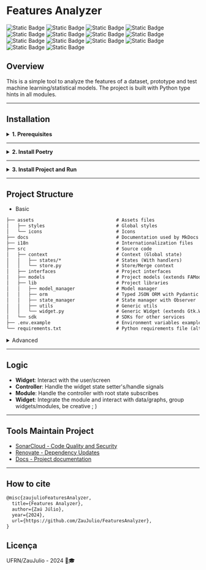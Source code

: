 # Features Analyzer

![Static Badge](https://img.shields.io/badge/python-3.12-%233776AB?logo=Python&logoColor=white)
![Static Badge](https://img.shields.io/badge/pyenv-%2323478B?logo=python&logoColor=white)
![Static Badge](https://img.shields.io/badge/poetry-%236C5CE7?logo=poetry&logoColor=white)
![Static Badge](https://img.shields.io/badge/pandas-%23150458?logo=pandas&logoColor=white)
![Static Badge](https://img.shields.io/badge/numpy-%23013243?logo=numpy&logoColor=white)
![Static Badge](https://img.shields.io/badge/gtk-%2300D084?logo=gtk&logoColor=white)
![Static Badge](https://img.shields.io/badge/matplotlib-%23D62728?logo=python&logoColor=white)
![Static Badge](https://img.shields.io/badge/seaborn-%230098A4?logo=python&logoColor=white)
![Static Badge](https://img.shields.io/badge/pydantic-%231D3557?logo=pydantic&logoColor=white)
![Static Badge](https://img.shields.io/badge/i18n-%234CAF50?logo=googletranslate&logoColor=white)
![Static Badge](https://img.shields.io/badge/docker-%232496ED?logo=docker&logoColor=white)
![Static Badge](https://img.shields.io/badge/mkdocs-%23488CE8?logo=materialformkdocs&logoColor=white)
![Static Badge](https://img.shields.io/badge/pre--commit-enabled-%231F2E3A?logo=pre-commit&logoColor=white)
![Static Badge](https://img.shields.io/badge/renovate-enabled-%2300BBDE?logo=renovatebot&logoColor=white)

## Overview

This is a simple tool to analyze the features of a dataset, prototype and test machine learning/statistical models.
The project is built with Python type hints in all modules.

---

## Installation

<details>
<summary><strong>1. Prerequisites</strong></summary>

- **Python 3.12+**: Make sure you have Python 3.12 (or venv ;) ) or more recent installed on your system.
- **WSL (para Windows)**: Windows users should install the [Windows Subsystem for Linux (WSL)](https://learn.microsoft.com/pt-br/windows/wsl/install) to use Poetry.

</details>

---

<details>
<summary><strong>2. Install Poetry</strong></summary>

Poetry is used to manage dependencies and build the project. Follow the [link](https://python-poetry.org/docs/#installing-with-pipx) to install it or continue with to install with pyenv and pip.
</details>

---

<details>
<summary><strong>3. Install Project and Run</strong></summary>

### **With Poetry**

1. Clone the repository:

   ```bash
   git clone <repository-url>
   cd <repository-folder>
   ```

2. Install the dependencies:

   ```bash
   poetry install
   ```

#### **With pyenv e pip**

1. Install Pyenv:

   ```bash
   curl https://pyenv.run | bash
   ```

2. Install and configure the Python version:

   ```bash
   pyenv install 3.12.0
   pyenv local 3.12.0
   ```

3. Install the facilities using the `requirements.txt`:

   ```bash
   pip install -r requirements.txt
   ```

#### **Docker**

1. The option to run via Docker is in its early stages and is a work in progress

   ```sh
   # If you are using X11, remember to allow the connection
   xhost +local:docker

   docker buildx build -t fa .

   # If u must use the local files, remember to map to volume
   docker run --rm -e DISPLAY=$DISPLAY -v /tmp/.X11-unix:/tmp/.X11-unix --name fa fa
   ```

</details>

---

## Project Structure

- Basic

```txt
├── assets                              # Assets files
│   ├── styles                          # Global styles
│   └── icons                           # Icons
├── docs                                # Documentation used by MkDocs
├── i18n                                # Internationalization files
├── src                                 # Source code
│   ├── context                         # Context (Global state)
│   │   ├── states/*                    # States (With handlers)
│   │   └── store.py                    # Store/Merge context
│   ├── interfaces                      # Project interfaces
│   ├── models                          # Project models (extends FAModel)
│   ├── lib                             # Project libraries
│   │   ├── model_manager               # Model manager
│   │   ├── orm                         # Typed JSON ORM with Pydantic and tinydb
│   │   ├── state_manager               # State manager with Observer
│   │   ├── utils                       # Generic utils
│   │   └── widget.py                   # Generic Widget (extends Gtk.Widget)
│   └── sdk                             # SDKs for other services
├── .env.example                        # Environment variables example
└── requirements.txt                    # Python requirements file (alternative to poetry)
```

<details>
<summary>Advanced</summary>

```txt
├── assets                              # Assets files
│   ├── styles                          # Global styles
│   └── icons                           # Icons
├── docs                                # Documentation used by MkDocs
├── i18n                                # Internationalization files
├── src                                 # Source code
│   ├── context                         # Context (Global state)
│   │   ├── states/*                    # States (With handlers)
│   │   └── store.py                    # Store/Merge context
│   ├── interfaces                      # Project interfaces
│   ├── models/*                          # Project models (extends FAModel)
│   │   ├── application.py              # Global app interface
│   │   ├── controller.py               # Generic (handler and connect signals)
│   │   ├── module.py                   # Generic (handler root state signals)
│   │   ├── state.py                    # Generic State
│   │   └── widget.py                   # Generic Widget (extends Gtk.Widget)
│   ├── lib                             # Project libraries
│   │   ├── model_manager               # Model manager
│   │   ├── orm                         # Typed JSON ORM with Pydantic and tinydb
│   │   ├── state_manager               # State manager with Observer
│   │   ├── utils                       # Generic utils
│   │   │   ├── bin_.py                 # Binary models access
│   │   │   ├── hsash.py                # Hash utils
│   │   │   ├── lock.py                 # Lock utils to multiprocessing
│   │   │   ├── logger.py               # Global logger
│   │   │   ├── meta.py                 # Meta class utils (Singleton)
│   │   │   ├── time_.py                # T
│   │   │   ├── types_.py               # State manager with Observer
│   │   │   ├── ui.py                   # State manager with Observer
│   │   └── widget.py                   # Generic Widget (extends Gtk.Widget)
│   └── sdk                             # SDKs for other services
├── .editorconfig                       # Editor configuration
├── .env.example                        # Environment variables example
├── .gitignore                          # Git ignore file
├── .pre-commit-config.yaml             # Pre-commit configuration
├── Dockerfile                          # Dockerfile
├── Makefile                            # Makefile with common commands
├── poetry.lock                         # Poetry lock file
├── pyproject.toml                      # Python project file
├── requirements.txt                    # Python requirements file (alternative to poetry)
└── ruff.toml                           # Ruff (code linter/formatter) options
```

</details>

---

## Logic

- **Widget**: Interact with the user/screen
- **Controller**: Handle the widget state setter's/handle signals
- **Module**: Handle the controller with root state subscribes
- **Widget**: Integrate the module and interact with data/graphs, group widgets/modules, be creative ; )

---

## Tools Maintain Project

- [SonarCloud - Code Quality and Security](https://sonarcloud.io/project/overview?id=ZauJulio_FeaturesAnalyzer)
- [Renovate - Dependency Updates](https://developer.mend.io/github/ZauJulio/FeaturesAnalyzer)
- [Docs - Project documentation](https://zaujulio.github.io/FeaturesAnalyzer/)

---

## How to cite

```txt
@misc{zaujulioFeaturesAnalyzer,
  title={Features Analyzer},
  author={Zaú Júlio},
  year={2024},
  url={https://github.com/ZauJulio/FeaturesAnalyzer},
}
```

## Licença

UFRN/ZauJulio - 2024 💙🎓️
